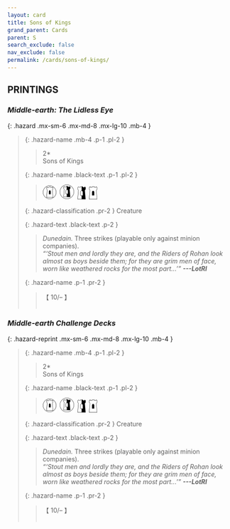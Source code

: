 ```yaml
---
layout: card
title: Sons of Kings
grand_parent: Cards
parent: S
search_exclude: false
nav_exclude: false
permalink: /cards/sons-of-kings/
---
```


## PRINTINGS


### _Middle-earth: The Lidless Eye_

{: .hazard .mx-sm-6 .mx-md-8 .mx-lg-10 .mb-4 }
> {: .hazard-name .mb-4 .p-1 .pl-2 }
> > <div class="hazard-mp">2*</div>
> > <div class="card-name">Sons of Kings</div>
>
> {: .hazard-name .black-text .p-1 .pl-2 }
> > ![](/assets/images/free-domain.svg)&ensp;![](/assets/images/border-land.svg)&ensp;![](/assets/images/border-hold.svg)&ensp;![](/assets/images/free-hold.svg)
>
> {: .hazard-classification .pr-2 }
> Creature
>
> {: .hazard-text .black-text .p-2 }
> > _Dunedain._ Three strikes (playable only against minion companies).   <br>_“‘Stout men and lordly they are, and the Riders of Rohan look almost as boys beside them; for they are grim men of face, worn like weathered rocks for the most part...’”_ ***---&#65279;LotRI*** 
>
> {: .hazard-name .p-1 .pr-2 }
> > <div class="card-shield">【 10/&ndash; 】</div>
> > <div class="card-corruption">&nbsp;</div>

### _Middle-earth Challenge Decks_

{: .hazard-reprint .mx-sm-6 .mx-md-8 .mx-lg-10 .mb-4 }
> {: .hazard-name .mb-4 .p-1 .pl-2 }
> > <div class="hazard-mp">2*</div>
> > <div class="card-name">Sons of Kings</div>
>
> {: .hazard-name .black-text .p-1 .pl-2 }
> > ![](/assets/images/free-domain.svg)&ensp;![](/assets/images/border-land.svg)&ensp;![](/assets/images/border-hold.svg)&ensp;![](/assets/images/free-hold.svg)
>
> {: .hazard-classification .pr-2 }
> Creature
>
> {: .hazard-text .black-text .p-2 }
> > _Dunedain._ Three strikes (playable only against minion companies).   <br>_“‘Stout men and lordly they are, and the Riders of Rohan look almost as boys beside them; for they are grim men of face, worn like weathered rocks for the most part...’”_ ***---&#65279;LotRI*** 
>
> {: .hazard-name .p-1 .pr-2 }
> > <div class="card-shield">【 10/&ndash; 】</div>
> > <div class="card-corruption-white">&nbsp;</div>

